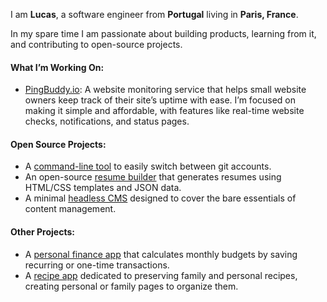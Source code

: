 I am **Lucas**, a software engineer from **Portugal** living in **Paris, France**.

In my spare time I am passionate about building products, learning from it, and contributing to open-source projects.

#### What I’m Working On:

- [PingBuddy.io](https://pingbuddy.io): A website monitoring service that helps small website owners keep track of their site’s uptime with ease. I’m focused on making it simple and affordable, with features like real-time website checks, notifications, and status pages.

#### Open Source Projects:

- A [command-line tool](https://github.com/lucasnevespereira/go-gituser) to easily switch between git accounts.
- An open-source [resume builder](https://github.com/lucasnevespereira/resumme-builder) that generates resumes using HTML/CSS templates and JSON data.
- A minimal [headless CMS](https://github.com/lucasnevespereira/barecms) designed to cover the bare essentials of content management.

#### Other Projects:

- A [personal finance app](https://github.com/lucasnevespereira/meffin-front) that calculates monthly budgets by saving recurring or one-time transactions.
- A [recipe app](https://github.com/lucasnevespereira/recipio-app) dedicated to preserving family and personal recipes, creating personal or family pages to organize them.
